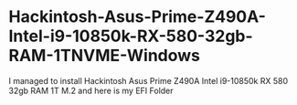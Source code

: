 # Hackintosh-Asus-Prime-Z490A-Intel-i9-10850k-RX-580-32gb-RAM-1TNVME-Windows
I managed to install Hackintosh Asus Prime Z490A Intel i9-10850k RX 580 32gb RAM 1T M.2 and here is my EFI Folder
